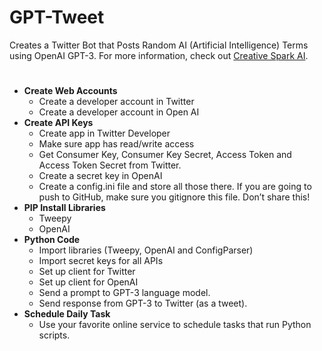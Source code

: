 # GPT-Tweet
Creates a Twitter Bot that Posts Random AI (Artificial Intelligence) Terms using OpenAI GPT-3.  For more information, check out [Creative Spark AI](https://www.creativespark.ai).
#
- **Create Web Accounts**
    - Create a developer account in Twitter
    - Create a developer account in Open AI
- **Create API Keys**
    - Create app in Twitter Developer
    - Make sure app has read/write access
    - Get Consumer Key, Consumer Key Secret, Access Token and Access Token Secret from Twitter.
    - Create a secret key in OpenAI
    - Create a config.ini file and store all those there.  If you are going to push to GitHub, make sure you gitignore this file. Don’t share this!
- **PIP Install Libraries**
    - Tweepy
    - OpenAI
- **Python Code**
    - Import libraries (Tweepy, OpenAI and ConfigParser)
    - Import secret keys for all APIs
    - Set up client for Twitter
    - Set up client for OpenAI
    - Send a prompt to GPT-3 language model.
    - Send response from GPT-3 to Twitter (as a tweet).
- **Schedule Daily Task**
    - Use your favorite online service to schedule tasks that run Python scripts.
